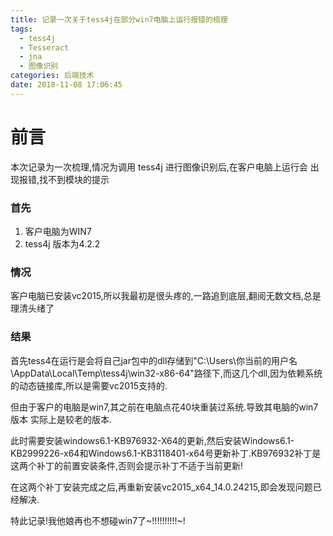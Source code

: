 ```yaml
---
title: 记录一次关于tess4j在部分win7电脑上运行报错的梳理
tags:
  - tess4j
  - Tesseract
  - jna
  - 图像识别
categories: 后端技术
date: 2018-11-08 17:06:45
---
```

# 前言 
本次记录为一次梳理,情况为调用 tess4j 进行图像识别后,在客户电脑上运行会 出现报错,找不到模块的提示

### 首先

1. 客户电脑为WIN7
2. tess4j 版本为4.2.2

### 情况

客户电脑已安装vc2015,所以我最初是很头疼的,一路追到底层,翻阅无数文档,总是理清头绪了

### 结果

首先tess4在运行是会将自己jar包中的dll存储到"C:\Users\你当前的用户名\AppData\Local\Temp\tess4j\win32-x86-64"路径下,而这几个dll,因为依赖系统的动态链接库,所以是需要vc2015支持的.

但由于客户的电脑是win7,其之前在电脑点花40块重装过系统.导致其电脑的win7版本 实际上是较老的版本.

此时需要安装windows6.1-KB976932-X64的更新,然后安装Windows6.1-KB2999226-x64和Windows6.1-KB3118401-x64号更新补丁.KB976932补丁是这两个补丁的前置安装条件,否则会提示补丁不适于当前更新!

在这两个补丁安装完成之后,再重新安装vc2015_x64_14.0.24215,即会发现问题已经解决.

特此记录!我他娘再也不想碰win7了~!!!!!!!!!!~!